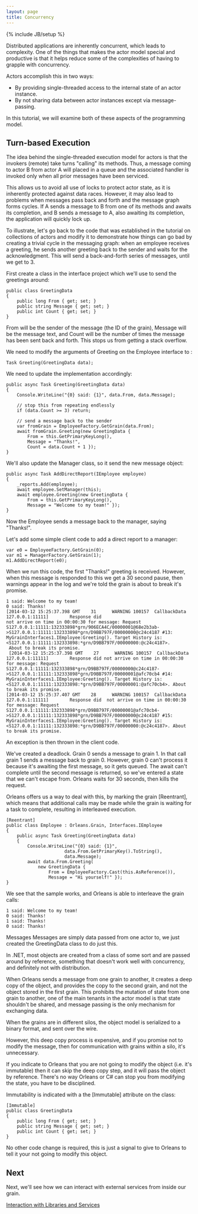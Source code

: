 ```yaml
---
layout: page
title: Concurrency
---
```

{% include JB/setup %}

Distributed applications are inherently concurrent, which leads to complexity. One of the things that makes the actor model special and productive is that it helps reduce some of the complexities of having to grapple with concurrency.

Actors accomplish this in two ways:
* By providing single-threaded access to the internal state of an actor instance. 
* By not sharing data between actor instances except via message-passing.

 In this tutorial, we will examine both of these aspects of the programming model.

## Turn-based Execution

The idea behind the single-threaded execution model for actors is that the invokers (remote) take turns "calling" its methods. Thus, a message coming to actor B from actor A will placed in a queue and the associated handler is invoked only when all prior messages have been serviced. 

 This allows us to avoid all use of locks to protect actor state, as it is inherently protected against data races. However, it may also lead to problems when messages pass back and forth and the message graph forms cycles. If A sends a message to B from one of its methods and awaits its completion, and B sends a message to A, also awaiting its completion, the application will quickly lock up. 

 To illustrate, let's go back to the code that was established in the tutorial on collections of actors and modify it to demonstrate how things can go bad by creating a trivial cycle in the messaging graph: when an employee receives a greeting, he sends another greeting back to the sender and waits for the acknowledgment. This will send a back-and-forth series of messages, until we get to 3. 

 First create a class in the interface project which we'll use to send the greetings around:


    public class GreetingData
    {
        public long From { get; set; }
        public string Message { get; set; }
        public int Count { get; set; }
    }


From will be the sender of the message (the ID of the grain), Message will be the message text, and Count will be the number of times the message has been sent back and forth. This stops us from getting a stack overflow.

 We need to modify the arguments of Greeting on the Employee interface to :


    Task Greeting(GreetingData data);


 We need to update the implementation accordingly:


    public async Task Greeting(GreetingData data)
    {
        Console.WriteLine("{0} said: {1}", data.From, data.Message);

        // stop this from repeating endlessly
        if (data.Count >= 3) return; 

        // send a message back to the sender
        var fromGrain = EmployeeFactory.GetGrain(data.From);
        await fromGrain.Greeting(new GreetingData { 
            From = this.GetPrimaryKeyLong(), 
            Message = "Thanks!", 
            Count = data.Count + 1 });
    }


 We'll also update the Manager class, so it send the new message object:


    public async Task AddDirectReport(IEmployee employee)
    {
        _reports.Add(employee);
        await employee.SetManager(this);
        await employee.Greeting(new GreetingData { 
            From = this.GetPrimaryKeyLong(),
            Message = "Welcome to my team!" });
    }


 Now the Employee sends a message back to the manager, saying "Thanks!".

 Let's add some simple client code to add a direct report to a manager:


    var e0 = EmployeeFactory.GetGrain(0);
    var m1 = ManagerFactory.GetGrain(1);
    m1.AddDirectReport(e0);


 When we run this code, the first "Thanks!" greeting is received. However, when this message is responded to this we get a 30 second pause, then warnings appear in the log and we're told the grain is about to break it's promise.

    1 said: Welcome to my team!
    0 said: Thanks!
    [2014-03-12 15:25:37.398 GMT    31      WARNING 100157  CallbackData    127.0.0.1:11111]        Response did  
    not arrive on time in 00:00:30 for message: Request 
    S127.0.0.1:11111:132333898*grn/906ECA4C/00000001@68e2b3ab->S127.0.0.1:11111:132333898*grn/D9BB797F/00000000@c24c4187 #13: MyGrainInterfaces1.IEmployee:Greeting(). Target History is: <S127.0.0.1:11111:132333898:*grn/D9BB797F/00000000:@c24c4187>.
     About to break its promise.
     [2014-03-12 15:25:37.398 GMT    27      WARNING 100157  CallbackData    127.0.0.1:11111]        Response did not arrive on time in 00:00:30 for message: Request S127.0.0.1:11111:132333898*grn/D9BB797F/00000000@c24c4187->S127.0.0.1:11111:132333898*grn/D9BB797F/00000001@afc70cb4 #14: MyGrainInterfaces1.IEmployee:Greeting(). Target History is: <S127.0.0.1:11111:132333898:*grn/D9BB797F/00000001:@afc70cb4>. About to break its promise.
    [2014-03-12 15:25:37.407 GMT    28      WARNING 100157  CallbackData    127.0.0.1:11111]        Response did  not arrive on time in 00:00:30 for message: Request S127.0.0.1:11111:132333898*grn/D9BB797F/00000001@afc70cb4->S127.0.0.1:11111:132333898*grn/D9BB797F/00000000@c24c4187 #15: MyGrainInterfaces1.IEmployee:Greeting(). Target History is: <S127.0.0.1:11111:132333898:*grn/D9BB797F/00000000:@c24c4187>. About to break its promise.


 An exception is then thrown in the client code.

 We've created a deadlock. Grain 0 sends a message to grain 1. In that call grain 1 sends a message back to grain 0. However, grain 0 can't process it because it's awaiting the first message, so it gets queued. The await can't complete until the second message is returned, so we've entered a state that we can't escape from. Orleans waits for 30 seconds, then kills the request.

 Orleans offers us a way to deal with this, by marking the grain [Reentrant], which means that additional calls may be made while the grain is waiting for a task to complete, resulting in interleaved execution.


    [Reentrant]
    public class Employee : Orleans.Grain, Interfaces.IEmployee
    {
        public async Task Greeting(GreetingData data)
        {
            Console.WriteLine("{0} said: {1}", 
                          data.From.GetPrimaryKey().ToString(), 
                          data.Message);
            await data.From.Greeting(
                new GreetingData { 
                    From = EmployeeFactory.Cast(this.AsReference()), 
                    Message = "Hi yourself!" });
    }  


 We see that the sample works, and Orleans is able to interleave the grain calls:

 ```
 1 said: Welcome to my team!
 0 said: Thanks!
 1 said: Thanks!
 0 said: Thanks!
 ```

Messages
Messages are simply data passed from one actor to, we just created the  GreetingData class to do just this.

 In .NET, most objects are created from a class of some sort and are passed around by reference, something that doesn't work well with concurrency, and definitely not with distribution. 

 When Orleans sends a message from one grain to another, it creates a deep copy of the object, and provides the copy to the second grain, and not the object stored in the first grain. This prohibits the mutation of state from one grain to another, one of the main tenants in the actor model is that state shouldn't be shared, and message passing is the only mechanism for exchanging data.

 When the grains are in different silos, the object model is serialized to a binary format, and sent over the wire.

 However, this deep copy process is expensive, and if you promise not to modify the message, then for communication with grains within a silo, it's unnecessary.

 If you indicate to Orleans that you are not going to modify the object (i.e. it's immutable) then it can skip the deep copy step, and it will pass the object by reference. There's no way Orleans or C# can stop you from modifying the state, you have to be disciplined.

 Immutability is indicated with a the [Immutable] attribute on the class:


    [Immutable]
    public class GreetingData
    {
        public long From { get; set; }
        public string Message { get; set; }
        public int Count { get; set; }
    }


 No other code change is required, this is just a signal to give to Orleans to tell it your not going to modify this object.


## Next

Next, we'll see how we can interact with external services from inside our grain.

[Interaction with Libraries and Services](Interaction-with-Libraries-and-Services)
